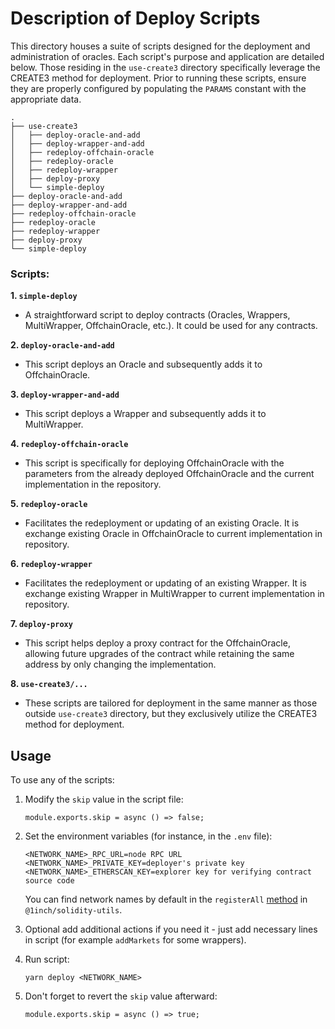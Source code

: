 # Description of Deploy Scripts

This directory houses a suite of scripts designed for the deployment and administration of oracles. Each script's purpose and application are detailed below. Those residing in the `use-create3` directory specifically leverage the CREATE3 method for deployment. Prior to running these scripts, ensure they are properly configured by populating the `PARAMS` constant with the appropriate data.

```
.
├── use-create3
│   ├── deploy-oracle-and-add
│   ├── deploy-wrapper-and-add
│   ├── redeploy-offchain-oracle
│   ├── redeploy-oracle
│   ├── redeploy-wrapper
│   ├── deploy-proxy
│   └── simple-deploy
├── deploy-oracle-and-add
├── deploy-wrapper-and-add
├── redeploy-offchain-oracle
├── redeploy-oracle
├── redeploy-wrapper
├── deploy-proxy
└── simple-deploy
```

### Scripts:

**1. `simple-deploy`**
- A straightforward script to deploy contracts (Oracles, Wrappers, MultiWrapper, OffchainOracle, etc.). It could be used for any contracts.

**2. `deploy-oracle-and-add`**
- This script deploys an Oracle and subsequently adds it to OffchainOracle.

**3. `deploy-wrapper-and-add`**
- This script deploys a Wrapper and subsequently adds it to MultiWrapper.

**4. `redeploy-offchain-oracle`**
- This script is specifically for deploying OffchainOracle with the parameters from the already deployed OffchainOracle and the current implementation in the repository.

**5. `redeploy-oracle`**
- Facilitates the redeployment or updating of an existing Oracle. It is exchange existing Oracle in OffchainOracle to current implementation in repository.

**6. `redeploy-wrapper`**
- Facilitates the redeployment or updating of an existing Wrapper. It is exchange existing Wrapper in MultiWrapper to current implementation in repository.

**7. `deploy-proxy`**
- This script helps deploy a proxy contract for the OffchainOracle, allowing future upgrades of the contract while retaining the same address by only changing the implementation.

**8. `use-create3/...`**
- These scripts are tailored for deployment in the same manner as those outside `use-create3` directory, but they exclusively utilize the CREATE3 method for deployment.

## Usage

To use any of the scripts:
1. Modify the `skip` value in the script file:
   ```
   module.exports.skip = async () => false;
   ```

2. Set the environment variables (for instance, in the `.env` file):
   ```
   <NETWORK_NAME>_RPC_URL=node RPC URL
   <NETWORK_NAME>_PRIVATE_KEY=deployer's private key
   <NETWORK_NAME>_ETHERSCAN_KEY=explorer key for verifying contract source code
   ```
   You can find network names by default in the `registerAll` [method](https://github.com/1inch/solidity-utils/blob/master/hardhat-setup/networks.ts) in `@1inch/solidity-utils`.
   
3. Optional add additional actions if you need it - just add necessary lines in script (for example `addMarkets` for some wrappers).
   
4. Run script:
   ```
   yarn deploy <NETWORK_NAME>
   ```
   
5. Don't forget to revert the `skip` value afterward:
    ```
   module.exports.skip = async () => true;
   ```
